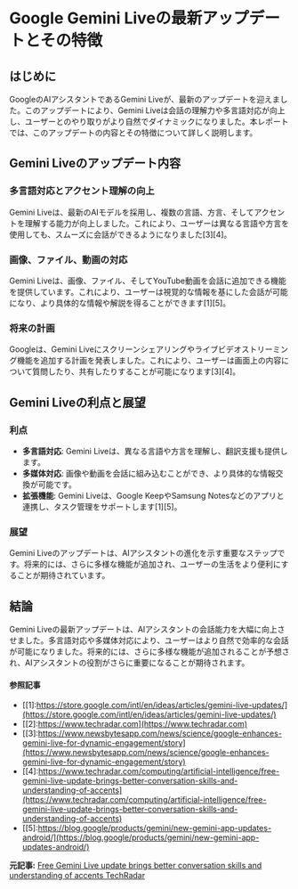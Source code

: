 # Google Gemini Liveの最新アップデートとその特徴

## はじめに

GoogleのAIアシスタントであるGemini Liveが、最新のアップデートを迎えました。このアップデートにより、Gemini Liveは会話の理解力や多言語対応が向上し、ユーザーとのやり取りがより自然でダイナミックになりました。本レポートでは、このアップデートの内容とその特徴について詳しく説明します。

## Gemini Liveのアップデート内容

### 多言語対応とアクセント理解の向上

Gemini Liveは、最新のAIモデルを採用し、複数の言語、方言、そしてアクセントを理解する能力が向上しました。これにより、ユーザーは異なる言語や方言を使用しても、スムーズに会話ができるようになりました[3][4]。

### 画像、ファイル、動画の対応

Gemini Liveは、画像、ファイル、そしてYouTube動画を会話に追加できる機能を提供しています。これにより、ユーザーは視覚的な情報を基にした会話が可能になり、より具体的な情報や解説を得ることができます[1][5]。

### 将来の計画

Googleは、Gemini Liveにスクリーンシェアリングやライブビデオストリーミング機能を追加する計画を発表しました。これにより、ユーザーは画面上の内容について質問したり、共有したりすることが可能になります[3][4]。

## Gemini Liveの利点と展望

### 利点

- **多言語対応**: Gemini Liveは、異なる言語や方言を理解し、翻訳支援も提供します。
- **多媒体対応**: 画像や動画を会話に組み込むことができ、より具体的な情報交換が可能です。
- **拡張機能**: Gemini Liveは、Google KeepやSamsung Notesなどのアプリと連携し、タスク管理をサポートします[1][5]。

### 展望

Gemini Liveのアップデートは、AIアシスタントの進化を示す重要なステップです。将来的には、さらに多様な機能が追加され、ユーザーの生活をより便利にすることが期待されています。

## 結論

Gemini Liveの最新アップデートは、AIアシスタントの会話能力を大幅に向上させました。多言語対応や多媒体対応により、ユーザーはより自然で効率的な会話が可能になりました。将来的には、さらに多様な機能が追加されることが予想され、AIアシスタントの役割がさらに重要になることが期待されます。

#### 参照記事
- [[1]:https://store.google.com/intl/en/ideas/articles/gemini-live-updates/](https://store.google.com/intl/en/ideas/articles/gemini-live-updates/)
- [[2]:https://www.techradar.com](https://www.techradar.com)
- [[3]:https://www.newsbytesapp.com/news/science/google-enhances-gemini-live-for-dynamic-engagement/story](https://www.newsbytesapp.com/news/science/google-enhances-gemini-live-for-dynamic-engagement/story)
- [[4]:https://www.techradar.com/computing/artificial-intelligence/free-gemini-live-update-brings-better-conversation-skills-and-understanding-of-accents](https://www.techradar.com/computing/artificial-intelligence/free-gemini-live-update-brings-better-conversation-skills-and-understanding-of-accents)
- [[5]:https://blog.google/products/gemini/new-gemini-app-updates-android/](https://blog.google/products/gemini/new-gemini-app-updates-android/)


**元記事:** [Free Gemini Live update brings better conversation skills and understanding of accents TechRadar](https://www.techradar.com/computing/artificial-intelligence/free-gemini-live-update-brings-better-conversation-skills-and-understanding-of-accents)